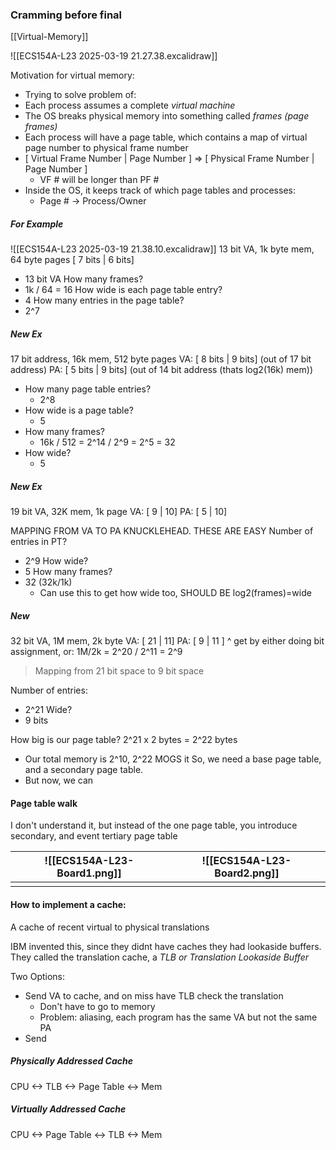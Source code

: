 ### Cramming before final
[[Virtual-Memory]]


![[ECS154A-L23 2025-03-19 21.27.38.excalidraw]]

Motivation for virtual memory:
- Trying to solve problem of:
- Each process assumes a complete *virtual machine*
- The OS breaks physical memory into something called *frames (page frames)*
- Each process will have a page table, which contains a map of virtual page number to physical frame number
- \[ Virtual Frame Number | Page Number \] => \[ Physical Frame Number | Page Number \] 
	- VF # will be longer than PF #
- Inside the OS, it keeps track of which page tables and processes:
	- Page # -> Process/Owner

##### For Example
![[ECS154A-L23 2025-03-19 21.38.10.excalidraw]]
13 bit VA, 1k byte mem, 64 byte pages
\[ 7 bits | 6 bits\]
- 13 bit VA
How many frames?
- 1k / 64 = 16
How wide is each page table entry?
- 4
How many entries in the page table?
- 2^7


##### New Ex
17 bit address, 16k mem, 512 byte pages
VA: \[   8 bits   | 9 bits\] (out of 17 bit address)
PA:    \[ 5 bits  | 9 bits\] (out of 14 bit address (thats log2(16k) mem))
- How many page table entries?
	- 2^8
- How wide is a page table?
	- 5
- How many frames? 
	- 16k / 512 = 2^14 / 2^9 = 2^5  = 32
- How wide? 
	- 5
##### New Ex
19 bit VA, 32K mem, 1k page
VA: \[   9   | 10\]
PA:       \[ 5 | 10\]

MAPPING FROM VA TO PA KNUCKLEHEAD. THESE ARE EASY
Number of entries in PT?
- 2^9
How wide?
- 5
How many frames?
- 32 (32k/1k)
	- Can use this to get how wide too, SHOULD BE log2(frames)=wide

##### New
32 bit VA, 1M mem, 2k byte
VA: \[ 21 | 11\]
PA:   \[ 9 | 11 \]
^ get by either doing bit assignment, or: 1M/2k = 2^20 / 2^11 = 2^9
> Mapping from 21 bit space to 9 bit space

Number of entries:
- 2^21
Wide?
- 9 bits


How big is our page table? 2^21 x 2 bytes = 2^22 bytes
- Our total memory is 2^10, 2^22 MOGS it
So, we need a base page table, and a secondary page table.
- But now, we can 

#### Page table walk
I don't understand it, but instead of the one page table, you introduce secondary, and event tertiary page table

| ![[ECS154A-L23-Board1.png]] | ![[ECS154A-L23-Board2.png]] |
| --------------------------- | --------------------------- |
|                             |                             |

#### How to implement a cache:
A cache of recent virtual to physical translations

IBM invented this, since they didnt have caches they had lookaside buffers.
They called the translation cache, a *TLB or Translation Lookaside Buffer*

Two Options:
- Send VA to cache, and on miss have TLB check the translation
	- Don't have to go to memory
	- Problem: aliasing, each program has the same VA but not the same PA
- Send 

##### Physically Addressed Cache
CPU <-> TLB <-> Page Table <-> Mem
##### Virtually Addressed Cache
CPU <-> Page Table <-> TLB <-> Mem
